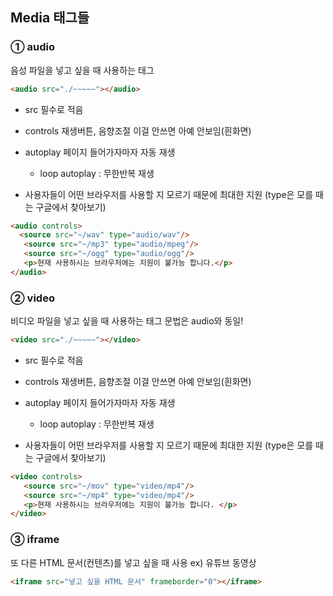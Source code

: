 ## Media 태그들

### ① audio
음성 파일을 넣고 싶을 때 사용하는 태그
```HTML
<audio src="./~~~~~"></audio>
```
- src
필수로 적음

- controls
재생버튼, 음향조절
이걸 안쓰면 아예 안보임(흰화면)

- autoplay
페이지 들어가자마자 자동 재생
  - loop autoplay : 무한반복 재생

- 사용자들이 어떤 브라우저를 사용할 지 모르기 때문에 최대한 지원
(type은 모를 때는 구글에서 찾아보기)
```HTML
<audio controls>
  <source src="~/wav" type="audio/wav"/>
   <source src="~/mp3" type="audio/mpeg"/>
   <source src="~/ogg" type="audio/ogg"/>
   <p>현재 사용하시는 브라우저에는 지원이 불가능 합니다.</p>
</audio>
```

### ② video
비디오 파일을 넣고 싶을 때 사용하는 태그 
문법은 audio와 동일!

```HTML
<video src="./~~~~~"></video>
```

- src
필수로 적음

- controls
재생버튼, 음향조절
이걸 안쓰면 아예 안보임(흰화면)

- autoplay
페이지 들어가자마자 자동 재생
  - loop autoplay : 무한반복 재생

- 사용자들이 어떤 브라우저를 사용할 지 모르기 때문에 최대한 지원
(type은 모를 때는 구글에서 찾아보기)
```HTML
<video controls>
   <source src="~/mov" type="video/mp4"/>
   <source src="~/mp4" type="video/mp4"/>
   <p>현재 사용하시는 브라우저에는 지원이 불가능 합니다. </p>
</video>
```

### ③ iframe
또 다른 HTML 문서(컨텐츠)를 넣고 싶을 때 사용 ex) 유튜브 동영상
```HTML
<iframe src="넣고 싶을 HTML 문서" frameborder="0"></iframe>
```
